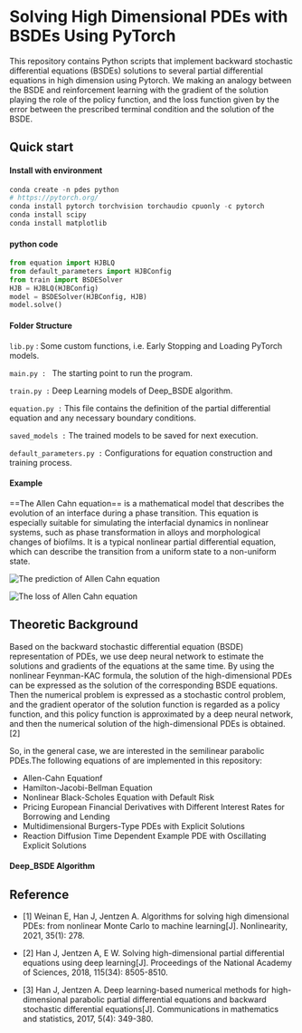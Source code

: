 # Solving High Dimensional PDEs with BSDEs Using PyTorch

This repository contains Python scripts that implement backward stochastic differential equations (BSDEs) solutions to several partial differential equations in high dimension using Pytorch.  We making an analogy between the BSDE and reinforcement learning with the gradient of the solution playing the role of the policy function, and the loss function given by the error between the prescribed terminal condition and the solution of the BSDE.



## Quick start

#### Install with environment

```python
conda create -n pdes python
# https://pytorch.org/
conda install pytorch torchvision torchaudio cpuonly -c pytorch
conda install scipy
conda install matplotlib
```

#### python code

```python
from equation import HJBLQ
from default_parameters import HJBConfig
from train import BSDESolver
HJB = HJBLQ(HJBConfig)
model = BSDESolver(HJBConfig, HJB)
model.solve()
```

#### Folder Structure

`lib.py` : Some custom functions, i.e. Early Stopping and Loading PyTorch models.

`main.py : ` The starting point to run the program.

`train.py :` Deep Learning models of Deep_BSDE algorithm.

`equation.py :` This file contains the definition of the partial differential equation and any necessary boundary conditions.

`saved_models :` The trained models to be saved for next execution.

`default_parameters.py :` Configurations for equation construction and training process.

#### Example 

==The Allen Cahn equation== is a mathematical model that describes the evolution of an interface during a phase transition. This equation is especially suitable for simulating the interfacial dynamics in nonlinear systems, such as phase transformation in alloys and morphological changes of biofilms. It is a typical nonlinear partial differential equation, which can describe the transition from a uniform state to a non-uniform state.

![The prediction of Allen Cahn equation](E:\SomeFile\MdPicture\OMqP4PA7.png)

![The loss of Allen Cahn equation](E:\SomeFile\MdPicture\o8pNIyXt-1712304960099-3.png)

## Theoretic Background

Based on the backward stochastic differential equation (BSDE) representation of PDEs, we use deep neural network to estimate the solutions and gradients of the equations at the same time. By using the nonlinear Feynman-KAC formula, the solution of the high-dimensional PDEs can be expressed as the solution of the corresponding BSDE equations. Then the numerical problem is expressed as a stochastic control problem, and the gradient operator of the solution function is regarded as a policy function, and this policy function is approximated by a deep neural network, and then the numerical solution of the high-dimensional PDEs is obtained.[2]

So, in the general case, we are interested in the semilinear parabolic PDEs.The following equations of are implemented in this repository:

- Allen-Cahn Equationf
- Hamilton-Jacobi-Bellman Equation
- Nonlinear Black-Scholes Equation with Default Risk
- Pricing European Financial Derivatives with Different Interest Rates for Borrowing and Lending
- Multidimensional Burgers-Type PDEs with Explicit Solutions
- Reaction Diffusion Time Dependent Example PDE with Oscillating Explicit Solutions

#### Deep_BSDE Algorithm





## Reference

- [1] Weinan E, Han J, Jentzen A. Algorithms for solving high dimensional PDEs: from nonlinear Monte Carlo to machine learning[J]. Nonlinearity, 2021, 35(1): 278.

- [2] Han J, Jentzen A, E W. Solving high-dimensional partial differential equations using deep learning[J]. Proceedings of the National Academy of Sciences, 2018, 115(34): 8505-8510.

- [3] Han J, Jentzen A. Deep learning-based numerical methods for high-dimensional parabolic partial differential equations and backward stochastic differential equations[J]. Communications in mathematics and statistics, 2017, 5(4): 349-380.
